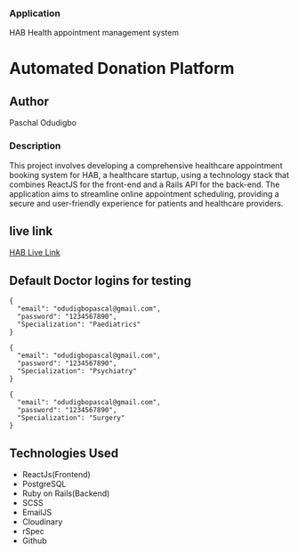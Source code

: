 ###  Application
HAB Health appointment management system
# Automated Donation Platform 


## Author
Paschal Odudigbo


### Description
This project involves developing a comprehensive healthcare appointment booking system for HAB, a healthcare startup, using a technology stack that combines ReactJS for the front-end and a Rails API for the back-end. The application aims to streamline online appointment scheduling, providing a secure and user-friendly experience for patients and healthcare providers.

## live link
[HAB Live Link](https://hab-health-booking-system.onrender.com/)


## Default Doctor logins for testing

```
{
  "email": "odudigbopascal@gmail.com",
  "password": "1234567890",
  "Specialization": "Paediatrics"
}

{
  "email": "odudigbopascal@gmail.com",
  "password": "1234567890",
  "Specialization": "Psychiatry"
}

{
  "email": "odudigbopascal@gmail.com",
  "password": "1234567890",
  "Specialization": "Surgery"
}

```

## Technologies Used
- ReactJs(Frontend)
- PostgreSQL
- Ruby on Rails(Backend)
- SCSS
- EmailJS
- Cloudinary
- rSpec
- Github

